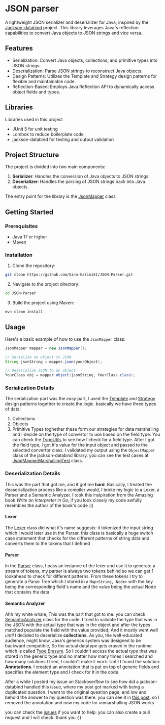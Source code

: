 # JSON parser
A lightweight JSON serializer and deserializer for Java, inspired by the [Jackson-databind](https://github.com/FasterXML/jackson-databind) project. This library leverages Java's reflection capabilities to convert Java objects to JSON strings and vice versa.

## Features
- Serialization: Convert Java objects, collections, and primitive types into JSON strings.
- Deserialization: Parse JSON strings to reconstruct Java objects.
- Design Patterns: Utilizes the Template and Strategy design patterns for flexible and maintainable code.
- Reflection-Based: Employs Java Reflection API to dynamically access object fields and types.

## Libraries
Libraries used in this project
- JUnit 5 for unit testing
- Lombok to reduce boilerplate code
- jackson-databind for testing and output validation

## Project Structure
The project is divided into two main components:
1. **Serializer**: Handles the conversion of Java objects to JSON strings.
2. **Deserializer**: Handles the parsing of JSON strings back into Java objects.

The entry point for the library is the [JsonMapper](src/main/java/JsonMapper.java) class

## Getting Started

### Prerequisites
- Java 17 or higher
- Maven

### Installation
1. Clone the repository:
```sh
git clone https://github.com/Sina-karimi81/JSON-Parser.git
```
2. Navigate to the project directory:
```sh
cd JSON-Parser
```
3. Build the project using Maven:
```sh
mvn clean install
```

## Usage
Here's a basic example of how to use the `JsonMapper` class:
```java
JsonMapper mapper = new JsonMapper();

// Serialize an object to JSON
String jsonString = mapper.json(yourObject);

// Deserialize JSON to an object
YourClass obj = mapper.object(jsonString, YourClass.class);
```

### Serialization Details
The serialization part was the _easy_ part, I used the [Template](https://refactoring.guru/design-patterns/template-method) and [Strategy](https://refactoring.guru/design-patterns/strategy) design patterns together to create the logic. basically we have three types of data:
1. Collections
2. Objects
3. Primitive Types
toghether these form our strategies for data marshalling and I decide on the type of convertor to use based on the field type. You can check the [TypeUtils](src/main/java/util/TypeUtils.java) to see how I check for a field type. After I got the field type, I got it's value for the input object and passed to the selected convertor class.
I validated my output using the `ObjectMapper` class of the jackson-databind library. you can see the test cases at [JsonMapperMarshallingTest](src/test/java/JsonMapperMarshallingTest.java) class.

### Deserialization Details
This was the part that got me, and it got me **hard**. Basically, I treated the deaserialization process like a compiler would, I broke my logic to a Lexer, a Parser and a Semantic Analyzer. I took this insipiration from the Amazing book _Write an Interpreter in Go_, if you look closely my code awfully resembles the author of the book's code :)) 

#### Lexer
The [Lexer](src/main/java/lexer/Lexer.java) class did what it's name suggests: it tokenized the input string which I would later use in the Parser. this class is basically a huge switch case statement that checks for the different patterns of string data and converts them to the tokens that I defined

#### Parser
In the [Parser](src/main/java/parser/Parser.java) class, I pass an instance of the lexer and use it to generate a stream of tokens, my parser is always two tokens behind so we can get 1 lookahead to check for different patterns. From these tokens I try to generate a Parse Tree which I stored in a `Map<String, Node>` with the key being the corresponding field's name
and the value being the actual Node that contains the data

#### Semantic Analyzer
Ahh my white whale, This was the part that got to me. you can check [SemanticAnalyzer](src/main/java/semantic/SemanticAnalyzer.java) class for the code. I tried to validate the type that was in the JSON with the actual type that was in the object and after the types matched populate the field with the value provided, And it mostly went well _until_ I decided to deserialize
**collections**. As you, the well-educated audience, might know, Java's generics system was designed to be backward compatible, So the actual datatype gets erased in the runtime which is called [Type Erasure](https://www.baeldung.com/java-type-erasure). So I couldn't access the actual type that was stored in the generic type and no matter how many times I searched and how many solutions I tried, I couldn't make it work. Until I found the solution: **Annotations**. I created an annotation that is put on top of generic fields and specifies the element type and I check for it in the code.

After a while I posted my issue on Stackoverflow to see how did a jackson-databind handled this issue, where my post got marked with being a duplicated question. I went to the original question page, and low and behold the answer to my question was there. you can see it in [this post](https://stackoverflow.com/questions/1868333/how-can-i-determine-the-type-of-a-generic-field-in-java). so I removed the annotation and now my code for unmarshalling JSON works 

you can check the [issues](https://github.com/Sina-karimi81/JSON-Parser/issues) if you want to help. you can also create a pull request and I will check. thank you :))
